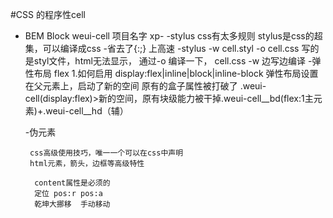 #CSS 的程序性cell


- BEM
  Block weui-cell 项目名字  xp-
-stylus
  css有太多规则
  stylus是css的超集，可以编译成css
  -省去了{:;} 上高速
  -stylus -w cell.styl -o cell.css
    写的是styl文件，html无法显示，
    通过-o 编译一下，  cell.css
        -w 边写边编译
  -弹性布局 flex
   1.如何启用
     display:flex|inline|block|inline-block
     弹性布局设置在父元素上，启动了新的空间
     原有的盒子属性被打破了
     .weui-cell(display:flex)>新的空间，原有块级能力被干掉.weui-cell__bd(flex:1主元素)+.weui-cell__hd（辅）



     -伪元素

       css高级使用技巧，唯一一个可以在css中声明
       html元素，箭头，边框等高级特性

        content属性是必须的
        定位 pos:r pos:a
        乾坤大挪移  手动移动